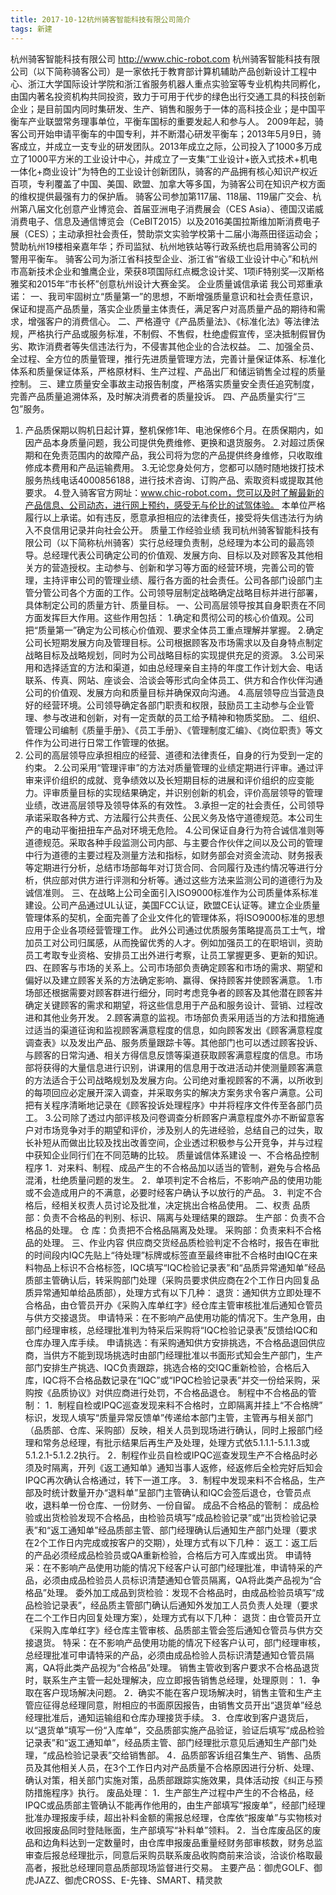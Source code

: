 ```yaml
---
title: 2017-10-12杭州骑客智能科技有限公司简介
tags: 新建
---
```

杭州骑客智能科技有限公司
http://www.chic-robot.com
杭州骑客智能科技有限公司（以下简称骑客公司）是一家依托于教育部计算机辅助产品创新设计工程中心、浙江大学国际设计学院和浙江省服务机器人重点实验室等专业机构共同孵化，由国内著名投资机构共同投资，致力于可用于代步的绿色出行交通工具的科技创新企业；是目前国内同时集研发、生产、销售和服务于一体的高科技企业；是中国平衡车产业联盟常务理事单位，平衡车国标的重要发起人和参与人。
2009年起，骑客公司开始申请平衡车的中国专利，并不断潜心研发平衡车；2013年5月9日，骑客成立，并成立一支专业的研发团队。2013年成立之际，公司投入了1000多万成立了1000平方米的工业设计中心，并成立了一支集“工业设计+嵌入式技术+机电一体化+商业设计”为特色的工业设计创新团队，骑客的产品拥有核心知识产权近百项，专利覆盖了中国、美国、欧盟、加拿大等多国，为骑客公司在知识产权方面的维权提供最强有力的保护盾。
骑客公司参加第117届、118届、119届广交会、杭州第八届文化创意产业博览会、首届亚洲电子消费展会（CES Asia）、德国汉诺威消费电子、信息及通信博览会（CeBIT2015）以及2016美国拉斯维加斯消费电子展（CES）；主动承担社会责任，赞助崇文实验学校第十二届小海燕田径运动会；赞助杭州19楼相亲嘉年华；乔司监狱、杭州地铁站等行政系统也启用骑客公司的警用平衡车。
骑客公司为浙江省科技型企业、浙江省“省级工业设计中心”和杭州市高新技术企业和雏鹰企业，荣获8项国际红点概念设计奖、1项iF特别奖—汉斯格雅奖和2015年“市长杯”创意杭州设计大赛金奖。
企业质量诚信承诺
我公司郑重承诺：
一、我司牢固树立“质量第一”的思想，不断增强质量意识和社会责任意识，保证和提高产品质量，落实企业质量主体责任，满足客户对高质量产品的期待和需求，增强客户的消费信心。
二、严格遵守《产品质量法》、《标准化法》等法律法规，严格执行产品或服务标准，不制假、不售假，杜绝虚假宣传，坚决抵制假冒伪劣、欺诈消费者等失信违法行为，不侵害其他企业的合法权益。
二、加强全员、全过程、全方位的质量管理，推行先进质量管理方法，完善计量保证体系、标准化体系和质量保证体系，严格原材料、生产过程、产品出厂和储运销售全过程的质量控制。
三、建立质量安全事故主动报告制度，严格落实质量安全责任追究制度，完善产品质量追溯体系，及时解决消费者的质量投诉。
四、产品质量实行“三包”服务。
1. 产品质保期以购机日起计算，整机保修1年、电池保修6个月。在质保期内，如因产品本身质量问题，我公司提供免费维修、更换和退货服务。
2.对超过质保期和在免责范围内的故障产品，我公司将为您的产品提供终身维修，只收取维修成本费用和产品运输费用。
3.无论您身处何方，您都可以随时随地拨打技术服务热线电话4000856188，进行技术咨询、订购产品、索取资料或提取其他要求。
4.登入骑客官方网址：www.chic-robot.com，您可以及时了解最新的产品信息、公司动态，进行网上预约，感受无与伦比的试驾体验。
本单位严格履行以上承诺。如有违反，愿意承担相应的法律责任，接受将失信违法行为纳入不良信用记录并向社会公开。
质量工作经验业绩
我司杭州骑客智能科技有限公司（以下简称杭州骑客）实行总经理负责制，总经理为本公司的最高领导。总经理代表公司确定公司的价值观、发展方向、目标以及对顾客及其他相关方的营造授权。主动参与、创新和学习等方面的经营环境，完善公司的管理，主持评审公司的管理业绩、履行各方面的社会责任。公司各部门设部门主管分管公司各个方面的工作。公司领导层制定战略确定战略目标并进行部署，具体制定公司的质量方针、质量目标。
一、公司高层领导按其自身职责在不同方面发挥巨大作用。这些作用包括：
1.确定和贯彻公司的核心价值观。公司把“质量第一”确定为公司核心价值观、要求全体员工重点理解并掌握。
2.确定公司长短期发展方向及管理目标。公司根据顾客及市场需求以及自身特点制定战略目标及战略规划，同时为公司战略目标的实现提供充足的资源。
3.公司采用和选择适宜的方法和渠道，如由总经理亲自主持的年度工作计划大会、电话联系、传真、网站、座谈会、洽谈会等形式向全体员工、供方和合作伙伴沟通公司的价值观、发展方向和质量目标并确保双向沟通。
4.高层领导应当营造良好的经营环境。公司领导确定各部门职责和权限，鼓励员工主动参与企业管理、参与改进和创新，对有一定贡献的员工给予精神和物质奖励。
二、组织、管理公司编制《质量手册》、《员工手册》、《管理制度汇编》、《岗位职责》等文件作为公司进行日常工作管理的依据。
1. 公司的高层领导应承担相应的经营、道德和法律责任，自身的行为受到一定的约束。
2.公司采用“管理评审”的方法对质量管理的业绩定期进行评审。通过评审来评价组织的成就、竞争绩效以及长短期目标的进展和评价组织的应变能力。评审质量目标的实现结果确定，并识别创新的机会，评价高层领导的管理业绩，改进高层领导及领导体系的有效性。
3.承担一定的社会责任，公司领导承诺采取各种方式、方法履行公共责任、公民义务及恪守道德规范。本公司生产的电动平衡扭扭车产品对环境无危险。
4.公司保证自身行为符合诚信准则等道德规范。采取各种手段监测公司内部、与主要合作伙伴之间以及公司的管理中行为道德的主要过程及测量方法和指标，如财务部会对资金流动、财务报表等定期进行分析，总结市场部每年对订货合同、合同履行及违约情况等进行分析，供应部对供方进行评测和分析等。通过这些方法来监测公司的道德行为及诚信准则。
三、在战略上公司全面引入ISO9000标准作为公司质量体系标准建设。公司产品通过UL认证，美国FCC认证，欧盟CE认证等。建立企业质量管理体系的契机，全面完善了企业文件化的管理体系，将ISO9000标准的思想应用于企业各项经营管理工作。
此外公司通过优质服务策略提高员工士气，增加员工对公司归属感，从而挽留优秀的人才。例如加强员工的在职培训，资助员工考取专业资格、安排员工出外进行考察，让员工掌握更多、更新的知识。
四、在顾客与市场的关系上。公司市场部负责确定顾客和市场的需求、期望和偏好以及建立顾客关系的方法确定影响、赢得、保持顾客并使顾客满意。
1.市场部还根据需要对顾客群进行细分，同时考虑竞争者的顾客及其他潜在顾客并确定关键顾客的需求和期望，将这些信息用于产品和服务设计、营销、过程改进和其他业务开发。
2.顾客满意的监视。市场部负责采用适当的方法和措施通过适当的渠道征询和监视顾客满意程度的信息，如向顾客发出《顾客满意程度调查表》以及发出产品、服务质量跟踪卡等。其他部门也可以透过顾客投诉、与顾客的日常沟通、相关方得信息反馈等渠道获取顾客满意程度的信息。市场部将获得的大量信息进行识别，讲课用的信息用于改进活动并使测量顾客满意的方法适合于公司战略规划及发展方向。公司绝对重视顾客的不满，以所收到的每项回应必定展开深入调查，并采取务实的解决方案务求令客户满意。公司把有关程序清晰地记录在《顾客投诉处理程序》中并将程序文件传至各部门员工。
3.公司除了透过内部评核及问卷调查分析顾客户满意程度外亦不断留意客户对市场竞争对手的期望和评价，涉及别人的先进经验，总结自己的过失，取长补短从而做出比较及找出改善空间，企业透过积极参与公开竞争，并与过程中获知企业同行们在不同范畴的比较。
质量诚信体系建设
一、不合格品控制程序
1．对来料、制程、成品产生的不合格品加以适当的管制，避免与合格品混淆，杜绝质量问题的发生。
2．单项判定不合格后，不影响产品的使用功能或不会造成用户的不满意，必要时经客户确认予以放行的产品。
3．判定不合格后，经相关权责人员讨论及批准，决定挑出合格品使用。
二、权责
品质部：负责不合格品的判别、标识、隔离与处理结果的跟踪。
生产部：负责不合格品的处理。
仓  库：负责把不合格品隔离及处理。
采购部：负责来料不合格品的处理。
三、作业内容
供应商交货经品质检验判定不合格时，报告在审批的时间段内IQC先贴上“待处理”标牌或标签直至最终审批不合格时由IQC在来料物品上标识不合格标签，IQC填写“IQC检验记录表”和“品质异常通知单”经品质部主管确认后，转采购部门处理（采购员要求供应商在2个工作日内回复品质异常通知单给品质部），处理方式有以下几种：
退货：通知供方立即处理不合格品，由仓管员开办《采购入库单红字》经仓库主管审核批准后通知仓管员与供方交接退货。
申请特采：在不影响产品使用功能的情况下。生产急用，由部门经理审核，总经理批准判为特采后采购将“IQC检验记录表”反馈给IQC和仓库办理入库手续。
申请挑选：有采购通知供方安排挑选，不合格品退回供应商，当供方不能到现场挑选时由部门经理批准以书面形式知会生产部门，生产部门安排生产挑选、IQC负责跟踪，挑选合格的交IQC重新检验，合格后入库，IQC将不合格品数记录在“IQC”或“IPQC检验记录表”并交一份给采购，采购按《品质协议》对供应商进行处罚，不合格品退仓。
制程中不合格品的管制：
1．制程自检或IPQC巡查发现来料不合格时，立即隔离并挂上“不合格牌” 标识，发现人填写“质量异常反馈单”传递给本部门主管，主管再与相关部门（品质部、仓库、采购部）反映，相关人员到现场进行确认，同时上报部门经理和常务总经理，有批示结果后再生产及处理，处理方式依5.1.1.1-5.1.1.3或5.1.2.1-5.1.2.2执行。
2．制程作业员自检或IPQC巡查发现生产不合格品时必须及时隔离，开列《返工通知单》通知当事人返修，经返修后全检完好后知会IPQC再次确认合格通过，转下一道工序。
3．制程中发现来料不合格品，生产部及时统计数量开办“退料单”呈部门主管确认和IQC会签后退仓，仓管员点收，退料单一份仓库、一份财务、一份自留。
成品不合格品的管制：
成品检验或出货检验发现不合格品，由检验员填写“成品检验记录”或“出货检验记录表”和“返工通知单”经品质部主管、部门经理确认后通知生产部门处理（要求在2个工作日内完成或按客户的交期），处理方式有以下几种：
返工：返工后的产品必须经成品检验员或QA重新检验，合格后方可入库或出货。
申请特采：在不影响产品使用功能的情况下经客户认可部门经理批准，申请特采的产品，必须由成品检验员人员标识清楚通知仓管员隔离，QA将此类产品视为“合格品”处理。
委外加工成品到货检验：发现不合格品时，由成品检验员填写“成品检验记录表”，经品质主管部门确认后通知外发加工人员负责人处理（要求在二个工作日内回复处理方案），处理方式有以下几种：
退货：由仓管员开立《采购入库单红字》经仓库主管审核、品质部主管会签后通知仓管员与供方交接退货。
特采：在不影响产品使用功能的情况下经客户认可，部门经理审核，总经理批准可申请特采的产品，必须由成品检验人员标识清楚通知仓管员隔离，QA将此类产品视为“合格品”处理。
销售主管收到客户要求不合格品退货时，联系生产主管一起处理解决，应立即报告销售总经理，处理原则：
1．争取在客户现场解决问题。
2．确实不能在客户现场解决时，销售主管和生产主管应征得总经理同意，附相应的书面原因报告，由销售文员开出“退货单”经总经理批准后，通知运输组和仓库办理接货手续。
3．仓库收到客户退货后，以“退货单”填写一份“入库单”，交品质部实施产品验证，验证后填写“成品检验记录表”和“返工通知单”，经品质主管、部门经理批示意见后通知生产部门处理，“成品检验记录表”交给销售部。
4．品质部客诉组召集生产、销售、品质员及其他相关人员，在3个工作日内对产品质量不合格原因进行分析、处理、确认对策，相关部门实施对策，品质部跟踪实施效果，具体活动按《纠正与预防措施程序》执行。
废品处理：
1．生产部生产过程中产生的不合格品，经IPQC或品质部主管确认不能再作他用的，由生产部填写“报废单”，经部门经理批准办理报废手续，超出补料金额的需报总经理，仓库依“报废单”与实物核对收回报废品同时登陆账面，生产部填写“补料单”领料。
2．当仓库废品区的废品和边角料达到一定数量时，由仓库申报废品重量经财务部审核数，财务总监审查后报总经理批示，同意后采购员联系废品收购商前来洽谈，洽谈价格取最高者，报批总经理同意品质部现场监督进行交易。
主要产品：御虎GOLF、御虎JAZZ、御虎CROSS、E-先锋、SMART、精灵款